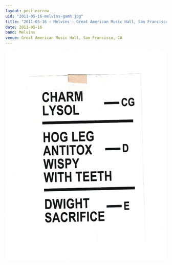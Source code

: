 ```yaml
---
layout: post-narrow
uid: "2011-05-16-melvins-gamh.jpg"
title: "2011-05-16 : Melvins : Great American Music Hall, San Francisco, CA"
date: 2011-05-16
band: Melvins
venue: Great American Music Hall, San Francisco, CA
---
```


<div class="showcase">
  <img src="/img/2011/05/20110516-Melvins-GAMH.jpg" alt="2011-05-16-melvins-gamh.jpg">
</div>
